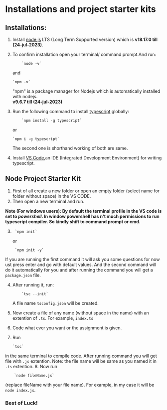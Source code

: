 # Installations and project starter kits

## Installations:

1.  Install [node js](https://nodejs.org/en/download) LTS (Long Term Supported version) which is **v18.17.0 till (24-jul-2023)**.
2.  To confirm installation open your terminal/ command prompt.And run:

            `node -v`

    and

        `npm -v`

    "npm" is a package manager for Nodejs which is automatically installed with nodejs.  
    **v9.6.7 till (24-jul-2023)**

3.  Run the following command to install [typescript](https://www.typescriptlang.org/play) globally:

            `npm install -g typescript`

    or

        `npm i -g typescript`

    The second one is shorthand working of both are same.

4.  Install [VS Code](https://code.visualstudio.com/),an IDE (Integrated Development Environment) for writing typescript.

## Node Project Starter Kit

1. First of all create a new folder or open an empty folder (select name for folder without space) in the VS CODE.
2. Then open a new terminal and run.

**Note (For windows users): By default the terminal profile in the VS code is set to _powershell_. In window powershell has n't much permissions to run typescript compiler. So kindly shift to command prompt or cmd.**

3.      `npm init`

    or

        `npm init -y`

If you are running the first command it will ask you some questions for now ust press enter and go with default values. And the second command will do it automatically for you and after running the command you will get a `package.json` file.

4.  After running it, run:

            `tsc --init`

    A file name `tsconfig.json` will be created.

5.  Now create a file of any name (without space in the name) with an extention of `.ts`. For example, `index.ts`

6.  Code what ever you want or the assignment is given.
7.  Run

        `tsc`

in the same terminal to compile code. After running command you will get file with `.js` extention. Note: the file name will be same as you named it in `.ts` extention. 8. Now run

        `node fileName.js`

(replace fileName with your file name). For example, in my case it will be `node index.js`.

### Best of Luck!
